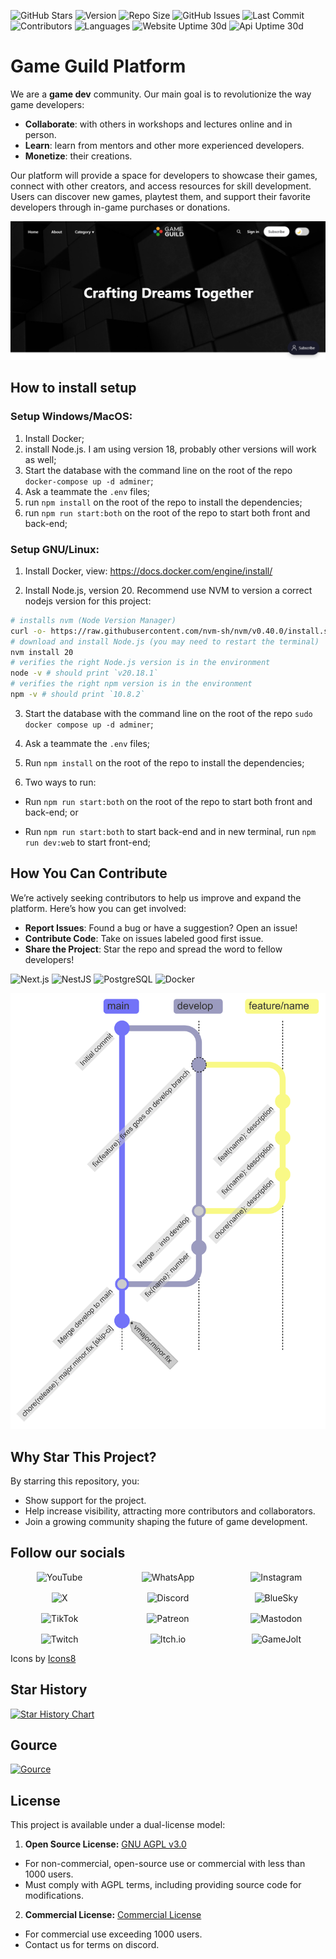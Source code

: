 ![GitHub Stars](https://img.shields.io/github/stars/gameguild-gg/website?style=social)
![Version](https://img.shields.io/github/package-json/v/gameguild-gg/website)
![Repo Size](https://img.shields.io/github/repo-size/gameguild-gg/website)
![GitHub Issues](https://img.shields.io/github/issues/gameguild-gg/website)
![Last Commit](https://img.shields.io/github/last-commit/gameguild-gg/website)
![Contributors](https://img.shields.io/github/contributors/gameguild-gg/website)
![Languages](https://img.shields.io/github/languages/top/gameguild-gg/website)
![Website Uptime 30d](https://status.gameguild.gg/api/badge/1/uptime/720?label=Uptime%20Web%20(30d))
![Api Uptime 30d](https://status.gameguild.gg/api/badge/3/uptime/720?label=Uptime%20Api%20(30d))

# Game Guild Platform

We are a **game dev** community.
Our main goal is to revolutionize the way game developers:

- **Collaborate**: with others in workshops and lectures online and in person.
- **Learn**: learn from mentors and other more experienced developers.
- **Monetize**: their creations.

Our platform will provide a space for developers to showcase their games, connect with other creators, and access
resources for skill development. Users can discover new games, playtest them, and support their favorite developers
through in-game purchases or donations.

![screenshot](documentation/Page1.png)

## How to install setup

### Setup Windows/MacOS:

1. Install Docker;
2. install Node.js. I am using version 18, probably other versions will work as well;
3. Start the database with the command line on the root of the repo `docker-compose up -d adminer`;
4. Ask a teammate the `.env` files;
5. run `npm install` on the root of the repo to install the dependencies;
6. run `npm run start:both` on the root of the repo to start both front and back-end;

### Setup GNU/Linux:

1. Install Docker, view: https://docs.docker.com/engine/install/

2. Install Node.js, version 20. Recommend use NVM to version a correct nodejs version for this project:

```bash
# installs nvm (Node Version Manager)
curl -o- https://raw.githubusercontent.com/nvm-sh/nvm/v0.40.0/install.sh | bash
# download and install Node.js (you may need to restart the terminal)
nvm install 20
# verifies the right Node.js version is in the environment
node -v # should print `v20.18.1`
# verifies the right npm version is in the environment
npm -v # should print `10.8.2`
```

3. Start the database with the command line on the root of the repo `sudo docker compose up -d adminer`;
4. Ask a teammate the `.env` files;
5. Run `npm install` on the root of the repo to install the dependencies;

6. Two ways to run:

- Run `npm run start:both` on the root of the repo to start both front and back-end; or

- Run `npm run start:both` to start back-end and in new terminal, run `npm run dev:web` to start front-end;

## How You Can Contribute

We’re actively seeking contributors to help us improve and expand the platform. Here’s how you can get involved:

- **Report Issues**: Found a bug or have a suggestion? Open an issue!
- **Contribute Code**: Take on issues labeled good first issue.
- **Share the Project**: Star the repo and spread the word to fellow developers!

![Next.js](https://img.shields.io/badge/Next.js-000000?style=for-the-badge&logo=nextdotjs&logoColor=white)
![NestJS](https://img.shields.io/badge/NestJS-E0234E?style=for-the-badge&logo=nestjs&logoColor=white)
![PostgreSQL](https://img.shields.io/badge/PostgreSQL-316192?style=for-the-badge&logo=postgresql&logoColor=white)
![Docker](https://img.shields.io/badge/Docker-2496ED?style=for-the-badge&logo=docker&logoColor=white)

![gitflow.png](documentation/gitflow.png)

## Why Star This Project?

By starring this repository, you:

- Show support for the project.
- Help increase visibility, attracting more contributors and collaborators.
- Join a growing community shaping the future of game development.

## Follow our socials

<div style="display: grid; gap: 16px; grid-template-columns: repeat(3, 1fr); text-align: center;">
  <!-- YouTube -->
  <a href="https://www.youtube.com/@AwesomeGamedevGuild" target="_blank" style="text-decoration: none; margin: 0 15px;">
    <img style="width: 64px;" src="https://img.icons8.com/color/48/000000/youtube-play.png" alt="YouTube" style="vertical-align: middle;"/>
  </a>
  <!-- WhatsApp -->
  <a href="https://chat.whatsapp.com/CAboWKtosP673f9EkzxKNb" target="_blank" style="text-decoration: none; margin: 0 15px;">
    <img style="width: 64px;" src="https://img.icons8.com/color/48/000000/whatsapp.png" alt="WhatsApp" style="vertical-align: middle;"/>
  </a>
  <!-- Instagram -->
  <a href="" target="_blank" style="text-decoration: none; margin: 0 15px;">
    <img style="width: 64px;" src="https://img.icons8.com/?size=100&id=zezJrErrmcwx&format=png&color=000000" alt="Instagram" style="vertical-align: middle;"/>
  </a>
  <!-- Facebook -->
  <!-- <a href="https://x.com/GameGuildDev" target="_blank" style="text-decoration: none; margin: 0 15px;">
    <img style="width: 64px;" src="https://img.icons8.com/?size=100&id=13912&format=png&color=000000" alt="Facebook" style="vertical-align: middle;"/>
  </a> -->
  <!-- LinkedIn -->
  <!-- <a href="https://x.com/GameGuildDev" target="_blank" style="text-decoration: none; margin: 0 15px;">
    <img style="width: 64px;" src="https://img.icons8.com/?size=100&id=8808&format=png&color=000000" alt="LinkedIn" style="vertical-align: middle;"/>
  </a> -->
  <!-- X -->
  <a href="https://x.com/GameGuildDev" target="_blank" style="text-decoration: none; margin: 0 15px;">
    <img style="width: 64px;" src="https://img.icons8.com/?size=100&id=phOKFKYpe00C&format=png&color=000000" alt="X" style="vertical-align: middle;"/>
  </a>
  <!-- Threads -->
  <!-- <a href="" target="_blank" style="text-decoration: none; margin: 0 15px;">
    <img style="width: 64px;" src="https://img.icons8.com/?size=100&id=oykyblY20T6o&format=png&color=000000" alt="Threads" style="vertical-align: middle;"/>
  </a> -->
  <!-- Discord -->
  <a href="https://discord.com/invite/9CdJeQ2XKB?ref=gameguild.gg" target="_blank" style="text-decoration: none; margin: 0 15px;">
    <img style="width: 64px;" src="https://img.icons8.com/color/48/000000/discord-logo.png" alt="Discord" style="vertical-align: middle;"/>
  </a>
  <!-- BlueSky -->
  <a href="https://bsky.app/profile/gameguild.bsky.social" target="_blank" style="text-decoration: none; margin: 0 15px;">
    <img style="width: 64px;" src="https://img.icons8.com/?size=100&id=3ovMFy5JDSWq&format=png&color=000000" alt="BlueSky" style="vertical-align: middle;"/>
  </a>
  <!-- TikTok -->
  <a href="https://www.tiktok.com/@awesomegameguild" target="_blank" style="text-decoration: none; margin: 0 15px;">
    <img style="width: 64px;" src="https://img.icons8.com/?size=100&id=3veRWJpxPPDH&format=png&color=000000" alt="TikTok" style="vertical-align: middle;"/>
  </a>
  <!-- Patreon -->
  <a href="https://mastodon.social/@gameguild" target="_blank" style="text-decoration: none; margin: 0 15px;">
    <img style="width: 64px;" src="https://img.icons8.com/?size=100&id=I49RSKuKXYoP&format=png&color=000000" alt="Patreon" style="vertical-align: middle;"/>
  </a>
  <!-- Mastodon -->
  <a href="https://mastodon.social/@gameguild" target="_blank" style="text-decoration: none; margin: 0 15px;">
    <img style="width: 64px;" src="https://img.icons8.com/?size=100&id=SjG6BzZwdP2-&format=png&color=000000" alt="Mastodon" style="vertical-align: middle;"/>
  </a>
  <!-- Twitch -->
  <a href="https://www.twitch.tv/awesomegamedevguild" target="_blank" style="text-decoration: none; margin: 0 15px;">
    <img style="width: 64px;" src="https://img.icons8.com/?size=100&id=MFZCdvQbJtV1&format=png&color=000000" alt="Twitch" style="vertical-align: middle;"/>
  </a>
  <!-- Itch.io -->
  <a href="http://gameguild.itch.io/" target="_blank" style="text-decoration: none; margin: 0 15px;">
    <img style="width: 64px;" src="https://img.icons8.com/?size=100&id=XrWrgAx9pAYM&format=png&color=000000" alt="Itch.io" style="vertical-align: middle;"/>
  </a>
  <!-- GameJolt -->
  <a href="https://gamejolt.com/@GameGuild" target="_blank" style="text-decoration: none; margin: 0 15px;">
    <img style="width: 64px;" src="https://img.icons8.com/?size=100&id=QxjoLwAXiCXT&format=png&color=000000" alt="GameJolt" style="vertical-align: middle;"/>
  </a>
</div>

Icons by [Icons8](https://icons8.com/)

## Star History

[![Star History Chart](https://api.star-history.com/svg?repos=gameguild-gg/website&type=Date)](https://star-history.com/#gameguild-gg/website&Date)

## Gource

[![Gource](https://gameguild-gg.github.io/website/gource.gif)](https://gameguild-gg.github.io/website/gource.mp4)

## License

This project is available under a dual-license model:

1. **Open Source License:** [GNU AGPL v3.0](./LICENSE)
  - For non-commercial, open-source use or commercial with less than 1000 users.
  - Must comply with AGPL terms, including providing source code for modifications.

2. **Commercial License:** [Commercial License](docs/COMMERCIAL_LICENSE.md)
  - For commercial use exceeding 1000 users.
  - Contact us for terms on discord.
 
